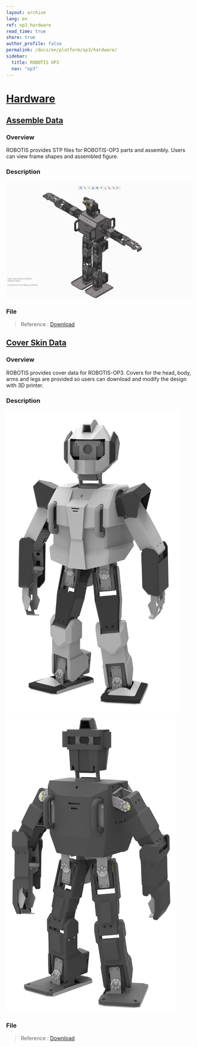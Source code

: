 ```yaml
---
layout: archive
lang: en
ref: op3_hardware
read_time: true
share: true
author_profile: false
permalink: /docs/en/platform/op3/hardware/
sidebar:
  title: ROBOTIS OP3
  nav: "op3"
---
```


<div style="counter-reset: h1 6"></div>

# [Hardware](#hardware)

## [Assemble Data](#assemble-data)

### Overview
ROBOTIS provides STP files for ROBOTIS-OP3 parts and assembly. Users can view frame shapes and assembled figure.  



### Description

![](/assets/images/platform/op3/op3_assemble_data.png)

### File
 > Reference : [Download](https://github.com/ROBOTIS-GIT/ROBOTIS-OP-Series-Data/blob/master/ROBOTIS-OP3/Hardware/Mechanics/Part)

## [Cover Skin Data](#cover-skin-data)

### Overview
 ROBOTIS provides cover data for ROBOTIS-OP3. Covers for the head, body, arms and legs are provided so users can download and modify the design with 3D printer.  


### Description

 ![](/assets/images/platform/op3/ROBOTIS_OP3-Skin_Ver1.png)![](/assets/images/platform/op3/ROBOTIS-OP3-Skin_THORMANG3-Style.png)
### File
  > Reference : [Download](https://github.com/ROBOTIS-GIT/ROBOTIS-OP-Series-Data/tree/master/ROBOTIS-OP3/Hardware/Mechanics/Skin)
